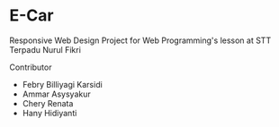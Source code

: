 # E-Car
Responsive Web Design Project for Web Programming's lesson at STT Terpadu Nurul Fikri

Contributor
- Febry Billiyagi Karsidi
- Ammar Asysyakur
- Chery Renata
- Hany Hidiyanti

